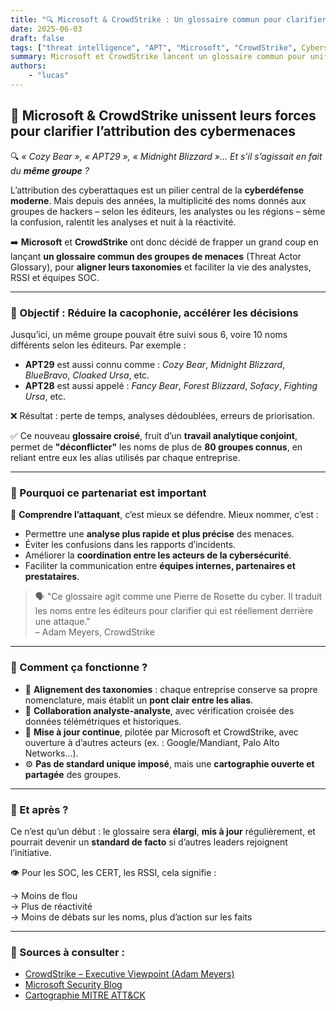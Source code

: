 ```yaml
---
title: "🔍 Microsoft & CrowdStrike : Un glossaire commun pour clarifier l’attribution des cybermenaces"
date: 2025-06-03
draft: false
tags: ["threat intelligence", "APT", "Microsoft", "CrowdStrike", Cybersécurité]
summary: Microsoft et CrowdStrike lancent un glossaire commun pour unifier les noms des groupes APT et faciliter l’analyse des cybermenaces.
authors:
    - "lucas"
---
```


## 🧭 Microsoft & CrowdStrike unissent leurs forces pour clarifier l’attribution des cybermenaces

🔍 *« Cozy Bear », « APT29 », « Midnight Blizzard »… Et s’il s’agissait en fait du **même groupe** ?*

L’attribution des cyberattaques est un pilier central de la **cyberdéfense moderne**. Mais depuis des années, la multiplicité des noms donnés aux groupes de hackers – selon les éditeurs, les analystes ou les régions – sème la confusion, ralentit les analyses et nuit à la réactivité.

➡️ **Microsoft** et **CrowdStrike** ont donc décidé de frapper un grand coup en lançant **un glossaire commun des groupes de menaces** (Threat Actor Glossary), pour **aligner leurs taxonomies** et faciliter la vie des analystes, RSSI et équipes SOC.

---

### 🎯 Objectif : Réduire la cacophonie, accélérer les décisions

Jusqu’ici, un même groupe pouvait être suivi sous 6, voire 10 noms différents selon les éditeurs. Par exemple :

- **APT29** est aussi connu comme : *Cozy Bear*, *Midnight Blizzard*, *BlueBravo*, *Cloaked Ursa*, etc.
- **APT28** est aussi appelé : *Fancy Bear*, *Forest Blizzard*, *Sofacy*, *Fighting Ursa*, etc.

❌ Résultat : perte de temps, analyses dédoublées, erreurs de priorisation.

✅ Ce nouveau **glossaire croisé**, fruit d’un **travail analytique conjoint**, permet de **"déconflicter"** les noms de plus de **80 groupes connus**, en reliant entre eux les alias utilisés par chaque entreprise.

---

### 🧠 Pourquoi ce partenariat est important

🔐 **Comprendre l’attaquant**, c’est mieux se défendre. Mieux nommer, c’est :

- Permettre une **analyse plus rapide et plus précise** des menaces.
- Éviter les confusions dans les rapports d’incidents.
- Améliorer la **coordination entre les acteurs de la cybersécurité**.
- Faciliter la communication entre **équipes internes, partenaires et prestataires**.

> 🗣️ "Ce glossaire agit comme une Pierre de Rosette du cyber. Il traduit les noms entre les éditeurs pour clarifier qui est réellement derrière une attaque."  
> – Adam Meyers, CrowdStrike

---

### 🧱 Comment ça fonctionne ?

- 🧩 **Alignement des taxonomies** : chaque entreprise conserve sa propre nomenclature, mais établit un **pont clair entre les alias**.
- 🤝 **Collaboration analyste-analyste**, avec vérification croisée des données télémétriques et historiques.
- 🔄 **Mise à jour continue**, pilotée par Microsoft et CrowdStrike, avec ouverture à d’autres acteurs (ex. : Google/Mandiant, Palo Alto Networks…).
- ⚙️ **Pas de standard unique imposé**, mais une **cartographie ouverte et partagée** des groupes.

---

### 🚀 Et après ?

Ce n’est qu’un début : le glossaire sera **élargi**, **mis à jour** régulièrement, et pourrait devenir un **standard de facto** si d’autres leaders rejoignent l’initiative.

👁️ Pour les SOC, les CERT, les RSSI, cela signifie :

→ Moins de flou  
→ Plus de réactivité  
→ Moins de débats sur les noms, plus d’action sur les faits

---

### 🔗 Sources à consulter :

- [CrowdStrike – Executive Viewpoint (Adam Meyers)](https://www.crowdstrike.com/en-us/blog/crowdstrike-and-microsoft-unite-to-deconflict-cyber-threat-attribution/)
- [Microsoft Security Blog](https://www.microsoft.com/en-us/security/blog/2025/06/02/announcing-a-new-strategic-collaboration-to-bring-clarity-to-threat-actor-naming/)
- [Cartographie MITRE ATT&CK](https://attack.mitre.org/groups/)
